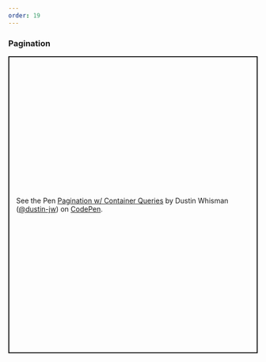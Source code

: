 ```yaml
---
order: 19
---
```


### Pagination

<p class="codepen" data-height="600" data-default-tab="result" data-slug-hash="MWqevXz" data-user="dustin-jw" style="height: 600px; box-sizing: border-box; display: flex; align-items: center; justify-content: center; border: 2px solid; margin: 1em 0; padding: 1em;">
  <span>See the Pen <a href="https://codepen.io/dustin-jw/pen/MWqevXz">
  Pagination w/ Container Queries</a> by Dustin Whisman (<a href="https://codepen.io/dustin-jw">@dustin-jw</a>)
  on <a href="https://codepen.io">CodePen</a>.</span>
</p>
